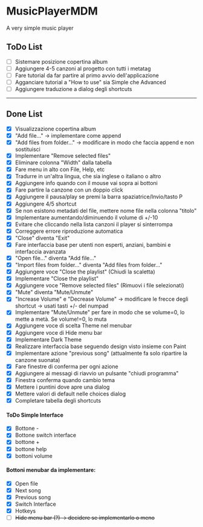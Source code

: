 # MusicPlayerMDM
A very simple music player

## ToDo List

- [ ] Sistemare posizione copertina album
- [ ] Aggiungere 4-5 canzoni al progetto con tutti i metatag
- [ ] Fare tutorial da far partire al primo avvio dell'applicazione
- [ ] Agganciare tutorial a "How to use" sia Simple che Advanced
- [ ] Aggiungere traduzione a dialog degli shortcuts

---

## Done List

- [X] Visualizzazione copertina album
- [X] "Add file..." &rarr; implementare come append
- [X] "Add files from folder..." &rarr; modificare in modo che faccia append e non sostituisci
- [X] Implementare "Remove selected files"
- [X] Eliminare colonna "Width" dalla tabella
- [X] Fare menu in alto con File, Help, etc
- [X] Tradurre in un'altra lingua, che sia inglese o italiano o altro
- [X] Aggiungere info quando con il mouse vai sopra ai bottoni
- [X] Fare partire la canzone con un doppio click 
- [X] Aggiungere il pausa/play se premi la barra spaziatrice/Invio/tasto P
- [X] Aggiungere 4/5 shortcut
- [X] Se non esistono metadati del file, mettere nome file nella colonna "titolo"
- [X] Implementare aumentando/diminuendo il volume di +/-10
- [X] Evitare che cliccando nella lista canzoni il player si sinterrompa
- [X] Correggere errore riproduzione automatica
- [X] "Close" diventa "Exit"
- [X] Fare interfaccia base per utenti non esperti, anziani, bambini e interfaccia avanzata
- [X] "Open file..." diventa "Add file..."
- [X] "Import files from folder..." diventa "Add files from folder..."
- [X] Aggiungere voce "Close the playlist" (Chiudi la scaletta)
- [X] Implementare "Close the playlist"
- [X] Aggiungere voce "Remove selected files" (Rimuovi i file selezionati)
- [X] "Mute" diventa "Mute/Unmute"
- [X] "Increase Volume" e "Decrease Volume" &rarr; modificare le frecce degli shortcut &rarr; usati tasti +/- del numpad
- [X] Implementare "Mute/Unmute" per fare in modo che se volume=0, lo mette a metà. Se volume!=0, lo muta
- [X] Aggiungere voce di scelta Theme nel menubar
- [X] Aggiungere voce di Hide menu bar
- [X] Implementare Dark Theme
- [X] Realizzare interfaccia base seguendo design visto insieme con Paint
- [X] Implementare azione "previous song" (attualmente fa solo ripartire la canzone suonata)
- [X] Fare finestre di conferma per ogni azione
- [X] Aggiungere ai messagi di riavvio un pulsante "chiudi programma"
- [X] Finestra conferma quando cambio tema
- [X] Mettere i puntini dove apre una dialog
- [X] Mettere valori di default nelle choices dialog
- [X] Completare tabella degli shortcuts

#### ToDo Simple Interface
- [X] Bottone -
- [X] Bottone switch interface
- [X] bottone +
- [X] bottone help
- [X] bottoni volume

#### Bottoni menubar da implementare:
- [X] Open file
- [X] Next song
- [X] Previous song
- [X] Switch Interface
- [X] Hotkeys
- [ ] ~~Hide menu bar (?) &rarr; decidere se implementarlo o meno~~
